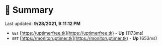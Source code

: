 # 📖 Summary
Last updated: **9/28/2021, 9:11:12 PM**

- `GET` [https://uptimerfree.tk](https://uptimerfree.tk) - **Up** (1173ms)
- `GET` [https://monitoruptimer.tk](https://monitoruptimer.tk) - **Up** (653ms)
